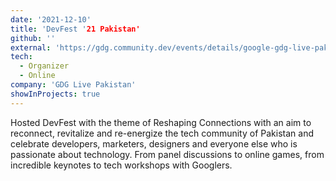 ```yaml
---
date: '2021-12-10'
title: 'DevFest '21 Pakistan'
github: ''
external: 'https://gdg.community.dev/events/details/google-gdg-live-pakistan-presents-gdg-live-pakistan-devfest-2021/'
tech:
  - Organizer
  - Online
company: 'GDG Live Pakistan'
showInProjects: true
---
```


Hosted DevFest with the theme of Reshaping Connections with an aim to reconnect, revitalize and re-energize the tech community of Pakistan and celebrate developers, marketers, designers and everyone else who is passionate about technology. From panel discussions to online games, from incredible keynotes to tech workshops with Googlers.
